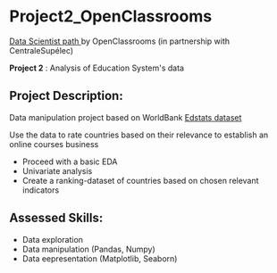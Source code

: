 # Project2_OpenClassrooms

<p><a href="https://openclassrooms.com/fr/paths/164-data-scientist">Data Scientist path </a>by OpenClassrooms (in partnership with CentraleSupélec)</p>

**Project 2** : Analysis of Education System's data

## Project Description:

Data manipulation project based on WorldBank <a href='https://datacatalog.worldbank.org/dataset/education-statistics'>Edstats dataset</a>

Use the data to rate countries based on their relevance to establish an online courses business
* Proceed with a basic EDA 
* Univariate analysis
* Create a ranking-dataset of countries based on chosen relevant indicators

## Assessed Skills:

* Data exploration 
* Data manipulation (Pandas, Numpy)
* Data eepresentation (Matplotlib, Seaborn)

